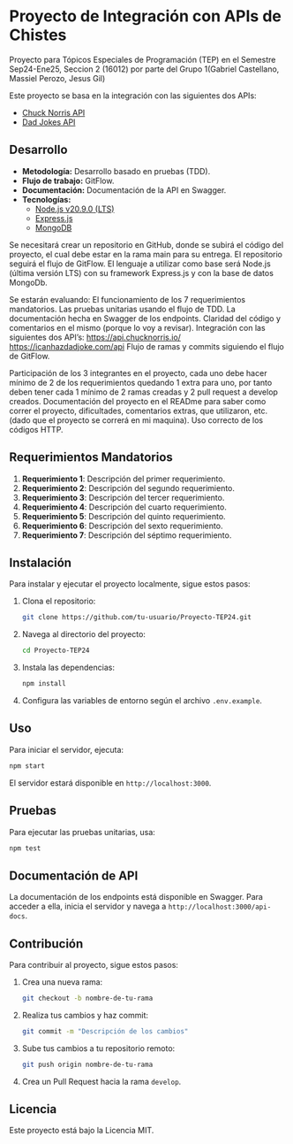# Proyecto de Integración con APIs de Chistes

Proyecto para Tópicos Especiales de Programación (TEP) en el Semestre Sep24-Ene25, Seccion 2 (16012) por parte del Grupo 1(Gabriel Castellano, Massiel Perozo, Jesus Gil)

Este proyecto se basa en la integración con las siguientes dos APIs:
- [Chuck Norris API](https://api.chucknorris.io/)
- [Dad Jokes API](https://icanhazdadjoke.com/api)

## Desarrollo

- **Metodología:** Desarrollo basado en pruebas (TDD).
- **Flujo de trabajo:** GitFlow.
- **Documentación:** Documentación de la API en Swagger.
- **Tecnologías:**
    - [Node.js v20.9.0 (LTS)](https://nodejs.org/en/blog/release/v20.9.0)
    - [Express.js](https://expressjs.com/)
    - [MongoDB](https://www.mongodb.com/)


Se necesitará crear un repositorio en GitHub, donde se subirá el código del proyecto, el
 cual debe estar en la rama main para su entrega. El repositorio seguirá el flujo de GitFlow. El
 lenguaje a utilizar como base será Node.js (última versión LTS) con su framework Express.js y con
 la base de datos MongoDb.

 Se estarán evaluando: 
El funcionamiento de los 7 requerimientos mandatorios.
 Las pruebas unitarias usando el flujo de TDD.
 La documentación hecha en Swagger de los endpoints.
 Claridad del código y comentarios en el mismo (porque lo voy a revisar).
 Integración con las siguientes dos API’s:
 https://api.chucknorris.io/
 https://icanhazdadjoke.com/api
 Flujo de ramas y commits siguiendo el flujo de GitFlow.

  Participación de los 3 integrantes en el proyecto, cada uno debe hacer mínimo de 2 de los
 requerimientos quedando 1 extra para uno, por tanto deben tener cada 1 mínimo de 2
 ramas creadas y 2 pull request a develop creados.
 Documentación del proyecto en el READme para saber como correr el proyecto,
 dificultades, comentarios extras, que utilizaron, etc. (dado que el proyecto se correrá en
 mi maquina).
 Uso correcto de los códigos HTTP.
 
## Requerimientos Mandatorios

1. **Requerimiento 1**: Descripción del primer requerimiento.
2. **Requerimiento 2**: Descripción del segundo requerimiento.
3. **Requerimiento 3**: Descripción del tercer requerimiento.
4. **Requerimiento 4**: Descripción del cuarto requerimiento.
5. **Requerimiento 5**: Descripción del quinto requerimiento.
6. **Requerimiento 6**: Descripción del sexto requerimiento.
7. **Requerimiento 7**: Descripción del séptimo requerimiento.

## Instalación

Para instalar y ejecutar el proyecto localmente, sigue estos pasos:

1. Clona el repositorio:
    ```bash
    git clone https://github.com/tu-usuario/Proyecto-TEP24.git
    ```
2. Navega al directorio del proyecto:
    ```bash
    cd Proyecto-TEP24
    ```
3. Instala las dependencias:
    ```bash
    npm install
    ```
4. Configura las variables de entorno según el archivo `.env.example`.

## Uso

Para iniciar el servidor, ejecuta:
```bash
npm start
```
El servidor estará disponible en `http://localhost:3000`.

## Pruebas

Para ejecutar las pruebas unitarias, usa:
```bash
npm test
```

## Documentación de API

La documentación de los endpoints está disponible en Swagger. Para acceder a ella, inicia el servidor y navega a `http://localhost:3000/api-docs`.

## Contribución

Para contribuir al proyecto, sigue estos pasos:

1. Crea una nueva rama:
    ```bash
    git checkout -b nombre-de-tu-rama
    ```
2. Realiza tus cambios y haz commit:
    ```bash
    git commit -m "Descripción de los cambios"
    ```
3. Sube tus cambios a tu repositorio remoto:
    ```bash
    git push origin nombre-de-tu-rama
    ```
4. Crea un Pull Request hacia la rama `develop`.

## Licencia

Este proyecto está bajo la Licencia MIT.